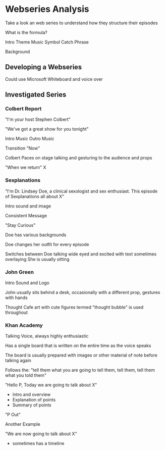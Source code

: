# Webseries Analysis

Take a look an web series to understand how they structure their episodes

What is the formula?

Intro
Theme Music
Symbol
Catch Phrase

Background

## Developing a Webseries

Could use Microsoft Whiteboard and voice over


## Investigated Series

### Colbert Report

"I'm your host Stephen Colbert"

"We've got a great show for you tonight"

Intro Music
Outro Music

Transition "Now"

Colbert Paces on stage talking and gesturing to the audience and props


"When we return" X


### Sexplanations

"I'm Dr. Lindsey Doe, a clinical sexologist and sex enthusiast. This episode of Sexplanations all about X"

Intro sound and image

Consistent Message

"Stay Curious"

Doe has various backgrounds

Doe changes her outfit for every episode

Switches between Doe talking wide eyed and excited with text sometimes overlaying
She is usually sitting


### John Green

Intro Sound and Logo

John usually sits behind a desk, occasionally with a different prop, gestures with hands

Thought Cafe art with cute figures termed "thought bubble" is used throughout


### Khan Academy

Talking Voice, always highly enthusiastic

Has a single board that is written on the entire time as the voice speaks

The board is usually prepared with images or other material of note before talking again

Follows the: "tell them what you are going to tell them, tell them, tell them what you told them"


"Hello P, Today we are going to talk about X"

- Intro and overview
- Explanation of points
- Summary of points

"P Out"


Another Example

"We are now going to talk about X"

- sometimes has a timeline